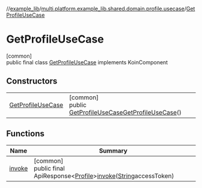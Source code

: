 //[example_lib](../../../index.md)/[multi.platform.example_lib.shared.domain.profile.usecase](../index.md)/[GetProfileUseCase](index.md)

# GetProfileUseCase

[common]\
public final class [GetProfileUseCase](index.md) implements KoinComponent

## Constructors

| | |
|---|---|
| [GetProfileUseCase](-get-profile-use-case.md) | [common]<br>public [GetProfileUseCase](index.md)[GetProfileUseCase](-get-profile-use-case.md)() |

## Functions

| Name | Summary |
|---|---|
| [invoke](invoke.md) | [common]<br>public final ApiResponse&lt;[Profile](../../multi.platform.example_lib.shared.domain.profile.entity/-profile/index.md)&gt;[invoke](invoke.md)([String](https://developer.android.com/reference/kotlin/java/lang/String.html)accessToken) |
